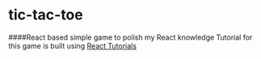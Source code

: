 # tic-tac-toe
####React based simple game to polish my React knowledge
Tutorial for this game is built using [React Tutorials](https://reactjs.org/tutorial/tutorial.html)


